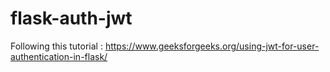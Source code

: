 # flask-auth-jwt

Following this tutorial : https://www.geeksforgeeks.org/using-jwt-for-user-authentication-in-flask/